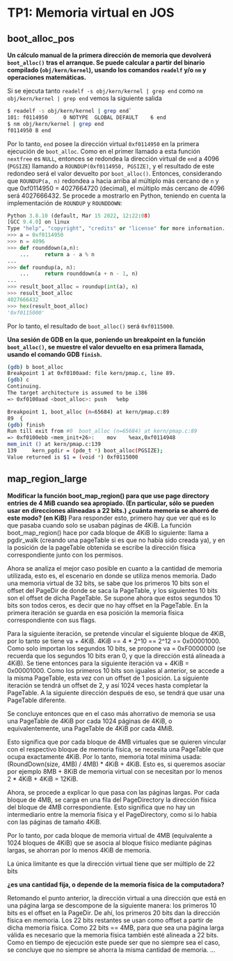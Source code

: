 TP1: Memoria virtual en JOS
===========================

boot_alloc_pos
--------------

**Un cálculo manual de la primera dirección de memoria que devolverá `boot_alloc()` tras el arranque. 
Se puede calcular a partir del binario compilado (`obj/kern/kernel`), 
usando los comandos `readelf` y/o `nm` y operaciones matemáticas.**

Si se ejecuta tanto `readelf -s obj/kern/kernel | grep end` como `nm obj/kern/kernel | grep end` vemos la siguiente salida 

```bash
$ readelf -s obj/kern/kernel | grep end`
101: f0114950     0 NOTYPE  GLOBAL DEFAULT    6 end
$ nm obj/kern/kernel | grep end
f0114950 B end
```
Por lo tanto,  `end` posee la dirección virtual `0xf0114950` en la primera ejecución de `boot_alloc`. Como en el primer llamado a esta
función `nextfree` es `NULL`, entonces se redondea la dirección virtual de `end` a 4096 (`PGSIZE`) llamando a `ROUNDUP(0xf0114950, PGSIZE)`,
y el resultado de este redondeo será el valor devuelto por `boot_alloc()`.
Entonces, considerando que `ROUNDUP(a, n)` redondea `a` hacia arriba al múltiplo más cercano de `n` y que 0xf0114950 = 4027664720 (decimal),
el múltiplo más cercano de 4096 será 4027666432. Se procede a mostrarlo en Python, teniendo en cuenta la implementación de `ROUNDUP` y `ROUNDDOWN`:

```python
Python 3.8.10 (default, Mar 15 2022, 12:22:08)
[GCC 9.4.0] on linux
Type "help", "copyright", "credits" or "license" for more information.
>>> a = 0xf0114950
>>> n = 4096
>>> def rounddown(a,n):
    ...     return a - a % n
...
>>> def roundup(a, n):
    ...     return rounddown(a + n - 1, n)
...
>>> result_boot_alloc = roundup(int(a), n)
>>> result_boot_alloc
4027666432
>>> hex(result_boot_alloc)
'0xf0115000'
```

Por lo tanto, el resultado de `boot_alloc()` será `0xf0115000`.

**Una sesión de GDB en la que, poniendo un breakpoint en la función `boot_alloc()`, se muestre el valor devuelto en esa primera llamada,
usando el comando GDB `finish`.**

```bash
(gdb) b boot_alloc
Breakpoint 1 at 0xf0100aad: file kern/pmap.c, line 89.
(gdb) c
Continuing.
The target architecture is assumed to be i386
=> 0xf0100aad <boot_alloc>:	push   %ebp

Breakpoint 1, boot_alloc (n=65684) at kern/pmap.c:89
89	{
(gdb) finish
Run till exit from #0  boot_alloc (n=65684) at kern/pmap.c:89
=> 0xf0100ebb <mem_init+26>:	mov    %eax,0xf0114948
mem_init () at kern/pmap.c:139
139		kern_pgdir = (pde_t *) boot_alloc(PGSIZE);
Value returned is $1 = (void *) 0xf0115000
```


map_region_large
----------------

**Modificar la función boot_map_region() para que use page directory entries de 4 MiB cuando sea apropiado. (En particular, sólo se pueden usar en direcciones alineadas a 22 bits.)**
**¿cuánta memoria se ahorró de este modo? (en KiB)**
Para responder esto, primero hay que ver qué es lo que pasaba cuando solo se usaban páginas de 4KiB. La función boot_map_region() hace por cada bloque de 4KiB lo siguiente: llama a pgdir_walk (creando una pageTable si es que no había sido creada ya), y en la posición de la pageTable obtenida se escribe la dirección física correspondiente junto con los permisos.

Ahora se analiza el mejor caso posible en cuanto a la cantidad de memoria utilizada, esto es, el escenario en donde se utiliza menos memoria. Dado una memoria virtual de 32 bits, se sabe que los primeros 10 bits son el offset del PageDir de donde se saca la PageTable, y los siguientes 10 bits son el offset de dicha PageTable. Se supone ahora que estos segundos 10 bits son todos ceros, es decir que no hay offset en la PageTable. En la primera iteración se guarda en esa posición la memoria física correspondiente con sus flags.

Para la siguiente iteración, se pretende vincular el siguiente bloque de 4KiB, por lo tanto se tiene va + 4KiB. 4KiB == 4 * 2^10 == 2^12 == 0x00001000. Como solo importan los segundos 10 bits, se propone va = 0xF0000000 (se recuerda que los segundos 10 bits eran 0, y que la dirección está alineada a 4KiB). Se tiene entonces para la siguiente iteración va + 4KiB = 0x00001000. Como los primeros 10 bits son iguales al anterior, se accede a la misma PageTable, esta vez con un offset de 1 posición. La siguiente iteración se tendrá un offset de 2, y así 1024 veces hasta completar la PageTable. A la siguiente dirección después de eso, se tendrá que usar una PageTable diferente.

Se concluye entonces que en el caso más ahorrativo de memoria se usa una PageTable de 4KiB por cada 1024 páginas de 4KiB, o equivalentemente, una PageTable de 4KiB por cada 4MiB.

Esto significa que por cada bloque de 4MB virtuales que se quieren vincular con el respectivo bloque de memoria física, se necesita una PageTable que ocupa exactamente 4KiB. Por lo tanto, memoria total mínima usada: (RoundDown(size, 4MB) / 4MB) * 4KiB + 4KiB. Esto es, si queremos asociar por ejemplo 8MB + 8KiB de memoria virtual con se necesitan por lo menos 2 * 4KiB + 4KiB = 12KiB.

Ahora, se procede a explicar lo que pasa con las páginas largas. Por cada bloque de 4MB, se carga en una fila del PageDirectory la dirección física del bloque de 4MB correspondiente. Esto significa que no hay un intermediario entre la memoria física y el PageDirectory, como si lo había con las páginas de tamaño 4KiB.

Por lo tanto, por cada bloque de memoria virtual de 4MB (equivalente a 1024 bloques de 4KiB) que se asocia al bloque físico mediante páginas largas, se ahorran por lo menos 4KiB de memoria. 

La única limitante es que la dirección virtual tiene que ser múltiplo de 22 bits

**¿es una cantidad fija, o depende de la memoria física de la computadora?**

Retomando el punto anterior, la dirección virtual a una dirección que está en una página larga se descompone de la siguiente manera: los primeros 10 bits es el offset en la PageDir. De ahí, los primeros 20 bits dan la dirección física en memoria. Los 22 bits restantes se usan como offset a partir de dicha memoria física. Como 22 bits == 4MB, para que sea una página larga válida es necesario que la memoria física también esté alineada a 22 bits. Como en tiempo de ejecución este puede ser que no siempre sea el caso, se concluye que no siempre se ahorra la misma cantidad de memoria.
...

